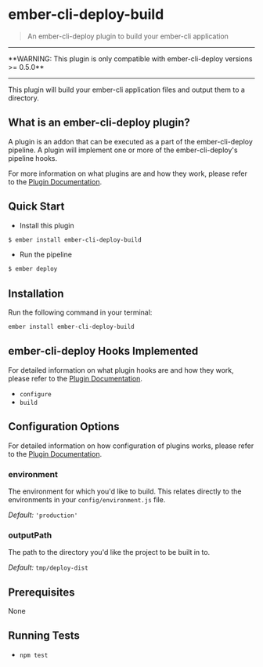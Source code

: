 # ember-cli-deploy-build

> An ember-cli-deploy plugin to build your ember-cli application

<hr/>
**WARNING: This plugin is only compatible with ember-cli-deploy versions >= 0.5.0**
<hr/>

This plugin will build your ember-cli application files and output them to a directory.

## What is an ember-cli-deploy plugin?

A plugin is an addon that can be executed as a part of the ember-cli-deploy pipeline. A plugin will implement one or more of the ember-cli-deploy's pipeline hooks.

For more information on what plugins are and how they work, please refer to the [Plugin Documentation][1].

## Quick Start

- Install this plugin

```bash
$ ember install ember-cli-deploy-build
```

- Run the pipeline

```bash
$ ember deploy
```

## Installation
Run the following command in your terminal:

```bash
ember install ember-cli-deploy-build
```

## ember-cli-deploy Hooks Implemented

For detailed information on what plugin hooks are and how they work, please refer to the [Plugin Documentation][1].

- `configure`
- `build`

## Configuration Options

For detailed information on how configuration of plugins works, please refer to the [Plugin Documentation][1].

### environment

The environment for which you'd like to build. This relates directly to the environments in your `config/environment.js` file.

*Default:* `'production'`

### outputPath

The path to the directory you'd like the project to be built in to.

*Default:* `tmp/deploy-dist`

## Prerequisites

None

## Running Tests

- `npm test`

[1]: http://ember-cli.github.io/ember-cli-deploy/plugins "Plugin Documentation"
